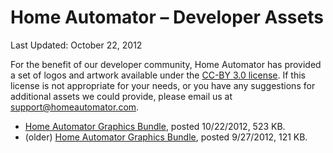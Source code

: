 # Home Automator – Developer Assets

Last Updated: October 22, 2012

For the benefit of our developer community, Home Automator has provided a set of logos and artwork available under the [CC-BY 3.0 license](http://creativecommons.org/licenses/by/3.0/). If this license is not appropriate for your needs, or you have any suggestions for additional assets we could provide, please email us at [support@homeautomator.com](mailto:support@homeautomator.com).

* [Home Automator Graphics Bundle](https://d1f0fplrc06slp.cloudfront.net/downloads/adn-graphics-20121022.zip), posted 10/22/2012, 523 KB.
* (older) [Home Automator Graphics Bundle](https://d1f0fplrc06slp.cloudfront.net/downloads/adn-graphics-20120927.zip), posted 9/27/2012, 121 KB.
